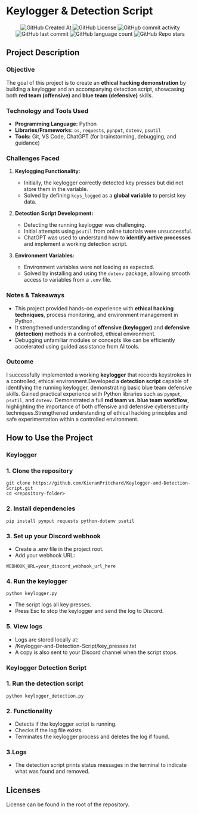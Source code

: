 # Keylogger & Detection Script

<div align="center">

<img alt="GitHub Created At" src="https://img.shields.io/github/created-at/KieranPritchard/Keylogger-and-Detection-Script">

<img alt="GitHub License" src="https://img.shields.io/github/license/KieranPritchard/Keylogger-and-Detection-Script">

<img alt="GitHub commit activity" src="https://img.shields.io/github/commit-activity/t/KieranPritchard/Keylogger-and-Detection-Script">

<img alt="GitHub last commit" src="https://img.shields.io/github/last-commit/KieranPritchard/Keylogger-and-Detection-Script">

<img alt="GitHub language count" src="https://img.shields.io/github/languages/count/KieranPritchard/Keylogger-and-Detection-Script">

<img alt="GitHub Repo stars" src="https://img.shields.io/github/stars/KieranPritchard/Keylogger-and-Detection-Script">

</div>

## Project Description

### Objective

The goal of this project is to create an **ethical hacking demonstration** by building a keylogger and an accompanying detection script, showcasing both **red team (offensive)** and **blue team (defensive)** skills.


### Technology and Tools Used

- **Programming Language:** Python  
- **Libraries/Frameworks:** `os`, `requests`, `pynput`, `dotenv`, `psutil`  
- **Tools:** Git, VS Code, ChatGPT (for brainstorming, debugging, and guidance)  

### Challenges Faced

1. **Keylogging Functionality:**  
   - Initially, the keylogger correctly detected key presses but did not store them in the variable.  
   - Solved by defining `keys_logged` as a **global variable** to persist key data.

2. **Detection Script Development:**  
   - Detecting the running keylogger was challenging.  
   - Initial attempts using `psutil` from online tutorials were unsuccessful.  
   - ChatGPT was used to understand how to **identify active processes** and implement a working detection script.

3. **Environment Variables:**  
   - Environment variables were not loading as expected.  
   - Solved by installing and using the `dotenv` package, allowing smooth access to variables from a `.env` file.  

### Notes & Takeaways

- This project provided hands-on experience with **ethical hacking techniques**, process monitoring, and environment management in Python.  
- It strengthened understanding of **offensive (keylogger)** and **defensive (detection)** methods in a controlled, ethical environment.  
- Debugging unfamiliar modules or concepts like can be efficiently accelerated using guided assistance from AI tools.

### Outcome

I successfully implemented a working **keylogger** that records keystrokes in a controlled, ethical environment.Developed a **detection script** capable of identifying the running keylogger, demonstrating basic blue team defensive skills. Gained practical experience with Python libraries such as `pynput`, `psutil`, and `dotenv`. Demonstrated a full **red team vs. blue team workflow**, highlighting the importance of both offensive and defensive cybersecurity techniques.Strengthened understanding of ethical hacking principles and safe experimentation within a controlled environment.  

## How to Use the Project

### Keylogger

### 1. Clone the repository

```
git clone https://github.com/KieranPritchard/Keylogger-and-Detection-Script.git
cd <repository-folder>
```
### 2. Install dependencies

```
pip install pynput requests python-dotenv psutil
```
### 3. Set up your Discord webhook

* Create a .env file in the project root.
* Add your webhook URL:
```
WEBHOOK_URL=your_discord_webhook_url_here
```

### 4. Run the keylogger
```
python keylogger.py
```
* The script logs all key presses.
* Press Esc to stop the keylogger and send the log to Discord.

### 5. View logs
* Logs are stored locally at:
* /Keylogger-and-Detection-Script/key_presses.txt
* A copy is also sent to your Discord channel when the script stops.

### Keylogger Detection Script

### 1. Run the detection script
```
python keylogger_detection.py
```

### 2. Functionality
* Detects if the keylogger script is running.
* Checks if the log file exists.
* Terminates the keylogger process and deletes the log if found.

### 3.Logs

* The detection script prints status messages in the terminal to indicate what was found and removed.

## Licenses
License can be found in the root of the repository.
